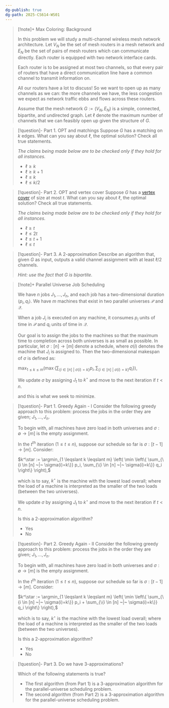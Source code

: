 ```yaml
---
dg-publish: true
dg-path: 2025-CS614-WS01
---
```

> [!note]+ Max Coloring: Background
> 
> In this problem we will study a multi-channel wireless mesh network architecture. Let $V_N$ be the set of mesh routers in a mesh network and $E_N$ be the set of pairs of mesh routers which can communicate directly. Each router is equipped with two network interface cards.  
>
> Each router is to be assigned at most two channels, so that every pair of routers that have a direct communication line have a common channel to transmit information on. 
>
> All our routers have a lot to discuss! So we want to open up as many channels as we can: the more channels we have, the less congestion we expect as network traffic ebbs and flows across these routers.
>
> Assume that the mesh network $G := (V_N,E_N)$ is a simple, connected, bipartite, and undirected graph. Let $\ell$ denote the maximum number of channels that we can feasibly open up given the structure of $G$.

> [!question]- Part 1. OPT and matchings
Suppose $G$ has a matching on $k$ edges. What can you say about $\ell$, the optimal solution? Check all true statements.
>
> _The claims being made below are to be checked only if they hold for all instances._
>
> - $\ell \geqslant k$
> - $\ell \geqslant k+1$
> - $\ell \leqslant k$
> - $\ell \leqslant k/2$

> [!question]- Part 2. OPT and vertex cover
> Suppose $G$ has a [vertex cover](https://en.wikipedia.org/wiki/Vertex_cover) of size at most $t$. What can you say about $\ell$, the optimal solution? Check all true statements.
>
> _The claims being made below are to be checked only if they hold for all instances._
>
> - $\ell \geqslant t$
> - $\ell \leqslant 2t$
> - $\ell \leqslant t+1$
> - $\ell \leqslant t$

> [!question]- Part 3. A 2-approximation
> Describe an algorithm that, given $G$ as input, outputs a valid channel assignment with at least $\ell/2$ channels.
>
> _Hint: use the fact that $G$ is bipartite._

> [!note]+ Parallel Universe Job Scheduling
> 
> We have $n$ jobs $J_1, \ldots, J_n$, and each job has a two-dimensional duration $\langle p_i, q_i \rangle$. We have $m$ machines that exist in two parallel universes $\mathcal{P}$ and $\mathcal{Q}$. 
> 
> When a job $J_i$ is executed on any machine, it consumes $p_i$ units of time in $\mathcal{P}$ and $q_i$ units of time in $\mathcal{Q}$.
> 
> Our goal is to assign the jobs to the machines so that the maximum time to completion across both universes is as small as possible. In particular, let $\sigma: [n] \rightarrow [m]$ denote a schedule, where $\sigma(i)$ denotes the machine that $J_i$ is assigned to. Then the two-dimensional makespan of $\sigma$ is defined as:
> 
> $\max_{1 \leqslant k \leqslant m} \left(\max\left\{\sum_{\{i \in [n] ~|~ \sigma(i)=k\}} p_i, \sum_{\{i \in [n] ~|~ \sigma(i)=k\}} q_i\right\} \right),$
> 
> We update $\sigma$ by assigning $J_t$ to $k^\star$ and move to the next iteration if $t < n$.
>
> and this is what we seek to minimize.


> [!question]- Part 1. Greedy Again - I
> Consider the following greedy approach to this problem: process the jobs in the order they are given; $J_1, \ldots, J_n$. 
> 
> 
> To begin with, all machines have zero load in both universes and $\sigma: \emptyset \rightarrow [m]$ is the empty assignment.
> 
> In the $t^{th}$ iteration ($1 \leqslant t \leqslant n$), suppose our schedule so far is $\sigma: [t-1] \rightarrow [m]$. Consider: 
> 
> 
> 
> $k^\star := \argmin_{1 \leqslant k \leqslant m} \left( \min \left\{ \sum_{\{i \in [n] ~|~ \sigma(i)=k\}} p_i, \sum_{\{i \in [n] ~|~ \sigma(i)=k\}} q_i \right\} \right),$
> 
> which is to say, $k^\star$ is the machine with the lowest load overall; where the load of a machine is interpreted as the smaller of the two loads (between the two universes).
> 
> We update $\sigma$ by assigning $J_t$ to $k^\star$ and move to the next iteration if $t < n$.
>
> Is this a $2$-approximation algorithm?
> 
> - Yes
> - No

> [!question]- Part 2. Greedy Again - II
> Consider the following greedy approach to this problem: process the jobs in the order they are given; $J_1, \ldots, J_n$. 
> 
> 
> To begin with, all machines have zero load in both universes and $\sigma: \emptyset \rightarrow [m]$ is the empty assignment.
>
> In the $t^{th}$ iteration ($1 \leqslant t \leqslant n$), suppose our schedule so far is $\sigma: [t-1] \rightarrow [m]$. Consider: 
>
> 
> 
> $k^\star := \argmin_{1 \leqslant k \leqslant m} \left( \min \left\{ \sum_{\{i \in [n] ~|~ \sigma(i)=k\}} p_i + \sum_{\{i \in [n] ~|~ \sigma(i)=k\}} q_i \right\} \right),$
> 
> which is to say, $k^\star$ is the machine with the lowest load overall; where the load of a machine is interpreted as the smaller of the two loads (between the two universes).
> 
> Is this a $2$-approximation algorithm?
> 
> - Yes
> - No

> [!question]- Part 3. Do we have $3$-approximations?
>
> Which of the following statements is true?
>
> - The first algorithm (from Part 1) is a $3$-approximation algorithm for the parallel-universe scheduling problem.
> - The second algorithm (from Part 2) is a $3$-approximation algorithm for the parallel-universe scheduling problem.